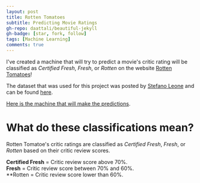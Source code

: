 ```yaml
---
layout: post
title: Rotten Tomatoes
subtitle: Predicting Movie Ratings
gh-repo: daattali/beautiful-jekyll
gh-badge: [star, fork, follow]
tags: [Machine Learning]
comments: true
---
```


I've created a machine that will try to predict a movie's critic rating will be classified as _Certified Fresh_, _Fresh_, or _Rotten_
on the website [Rotten Tomatoes](https://www.rottentomatoes.com/)!

The dataset that was used for this project was posted by [Stefano Leone](https://www.kaggle.com/stefanoleone992)
and can be found [here](https://www.kaggle.com/stefanoleone992/rotten-tomatoes-movies-and-critics-datasets).

[Here is the machine that will make the predictions](https://colab.research.google.com/drive/1Uy1lae7lP1lcsk9Z3LNDJpG6kjRngbRR).

# What do these classifications mean?

Rotten Tomatoe's critic ratings are classified as _Certified Fresh_, _Fresh_, or _Rotten_
based on their critic review scores.

**Certified Fresh** = Critic review score above 70%.  
**Fresh** = Critic review score between 70% and 60%.  
**Rotten = Critic review score lower than 60%.
